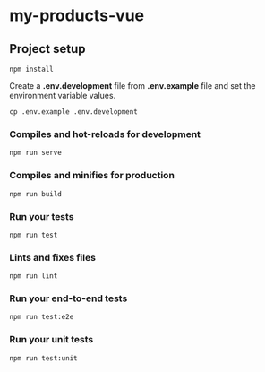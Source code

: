 # my-products-vue

## Project setup
```
npm install
```

Create a **.env.development** file from **.env.example** file and set the environment variable values.
```
cp .env.example .env.development
```

### Compiles and hot-reloads for development
```
npm run serve
```

### Compiles and minifies for production
```
npm run build
```

### Run your tests
```
npm run test
```

### Lints and fixes files
```
npm run lint
```

### Run your end-to-end tests
```
npm run test:e2e
```

### Run your unit tests
```
npm run test:unit
```